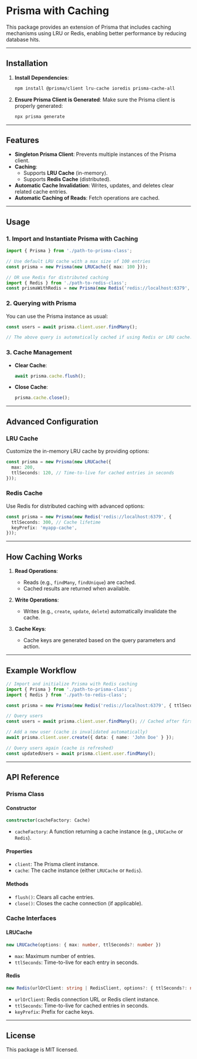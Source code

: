 # Prisma with Caching

This package provides an extension of Prisma that includes caching mechanisms using LRU or Redis, enabling better performance by reducing database hits.

---

## Installation

1. **Install Dependencies**:
   ```bash
   npm install @prisma/client lru-cache ioredis prisma-cache-all
   ```

2. **Ensure Prisma Client is Generated**:
   Make sure the Prisma client is properly generated:
   ```bash
   npx prisma generate
   ```

---

## Features

- **Singleton Prisma Client**: Prevents multiple instances of the Prisma client.
- **Caching**:
  - Supports **LRU Cache** (in-memory).
  - Supports **Redis Cache** (distributed).
- **Automatic Cache Invalidation**: Writes, updates, and deletes clear related cache entries.
- **Automatic Caching of Reads**: Fetch operations are cached.

---

## Usage

### 1. Import and Instantiate Prisma with Caching

```typescript
import { Prisma } from './path-to-prisma-class';

// Use default LRU cache with a max size of 100 entries
const prisma = new Prisma(new LRUCache({ max: 100 }));

// OR use Redis for distributed caching
import { Redis } from './path-to-redis-class';
const prismaWithRedis = new Prisma(new Redis('redis://localhost:6379', { ttlSeconds: 60 }));
```

### 2. Querying with Prisma

You can use the Prisma instance as usual:

```typescript
const users = await prisma.client.user.findMany();

// The above query is automatically cached if using Redis or LRU cache.
```

### 3. Cache Management

- **Clear Cache**:
   ```typescript
   await prisma.cache.flush();
   ```

- **Close Cache**:
   ```typescript
   prisma.cache.close();
   ```

---

## Advanced Configuration

### LRU Cache

Customize the in-memory LRU cache by providing options:

```typescript
const prisma = new Prisma(new LRUCache({
  max: 200,
  ttlSeconds: 120, // Time-to-live for cached entries in seconds
}));
```

### Redis Cache

Use Redis for distributed caching with advanced options:

```typescript
const prisma = new Prisma(new Redis('redis://localhost:6379', {
  ttlSeconds: 300, // Cache lifetime
  keyPrefix: 'myapp-cache',
}));
```

---

## How Caching Works

1. **Read Operations**:
   - Reads (e.g., `findMany`, `findUnique`) are cached.
   - Cached results are returned when available.

2. **Write Operations**:
   - Writes (e.g., `create`, `update`, `delete`) automatically invalidate the cache.

3. **Cache Keys**:
   - Cache keys are generated based on the query parameters and action.

---

## Example Workflow

```typescript
// Import and initialize Prisma with Redis caching
import { Prisma } from './path-to-prisma-class';
import { Redis } from './path-to-redis-class';

const prisma = new Prisma(new Redis('redis://localhost:6379', { ttlSeconds: 120 }));

// Query users
const users = await prisma.client.user.findMany(); // Cached after first call

// Add a new user (cache is invalidated automatically)
await prisma.client.user.create({ data: { name: 'John Doe' } });

// Query users again (cache is refreshed)
const updatedUsers = await prisma.client.user.findMany();
```

---

## API Reference

### Prisma Class

#### Constructor
```typescript
constructor(cacheFactory: Cache)
```
- `cacheFactory`: A function returning a cache instance (e.g., `LRUCache` or `Redis`).

#### Properties
- `client`: The Prisma client instance.
- `cache`: The cache instance (either `LRUCache` or `Redis`).

#### Methods
- `flush()`: Clears all cache entries.
- `close()`: Closes the cache connection (if applicable).

### Cache Interfaces

#### LRUCache
```typescript
new LRUCache(options: { max: number, ttlSeconds?: number })
```
- `max`: Maximum number of entries.
- `ttlSeconds`: Time-to-live for each entry in seconds.

#### Redis
```typescript
new Redis(urlOrClient: string | RedisClient, options?: { ttlSeconds?: number, keyPrefix?: string })
```
- `urlOrClient`: Redis connection URL or Redis client instance.
- `ttlSeconds`: Time-to-live for cached entries in seconds.
- `keyPrefix`: Prefix for cache keys.

---

## License

This package is MIT licensed.
